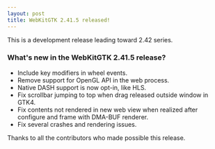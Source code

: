```yaml
---
layout: post
title: WebKitGTK 2.41.5 released!
---
```


This is a development release leading toward 2.42 series.

### What's new in the WebKitGTK 2.41.5 release?

 - Include key modifiers in wheel events.
 - Remove support for OpenGL API in the web process.
 - Native DASH support is now opt-in, like HLS.
 - Fix scrollbar jumping to top when drag released outside window in GTK4.
 - Fix contents not rendered in new web view when realized after configure
   and frame with DMA-BUF renderer.
 - Fix several crashes and rendering issues.

Thanks to all the contributors who made possible this release.